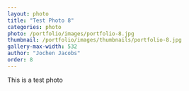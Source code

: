 ```yaml
---
layout: photo
title: "Test Photo 8"
categories: photo
photo: /portfolio/images/portfolio-8.jpg
thumbnail: /portfolio/images/thumbnails/portfolio-8.jpg
gallery-max-width: 532
author: "Jochen Jacobs"
order: 8
---
```


This is a test photo
